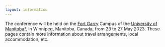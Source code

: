 ```yaml
---
layout: information
---
```


The conference will be held on the [Fort Garry](https://umanitoba.ca/about-um/our-campuses) Campus of the [University of Manitoba](https://umanitoba.ca/)[*](https://umanitoba.ca/indigenous/sites/indigenous/files/2020-09/traditional-territories-acknowledgement-2020.pdf), in Winnipeg, Manitoba, Canada, from 23 to 27 May 2023. These pages contain more information about travel arrangements, local accommodation, etc.